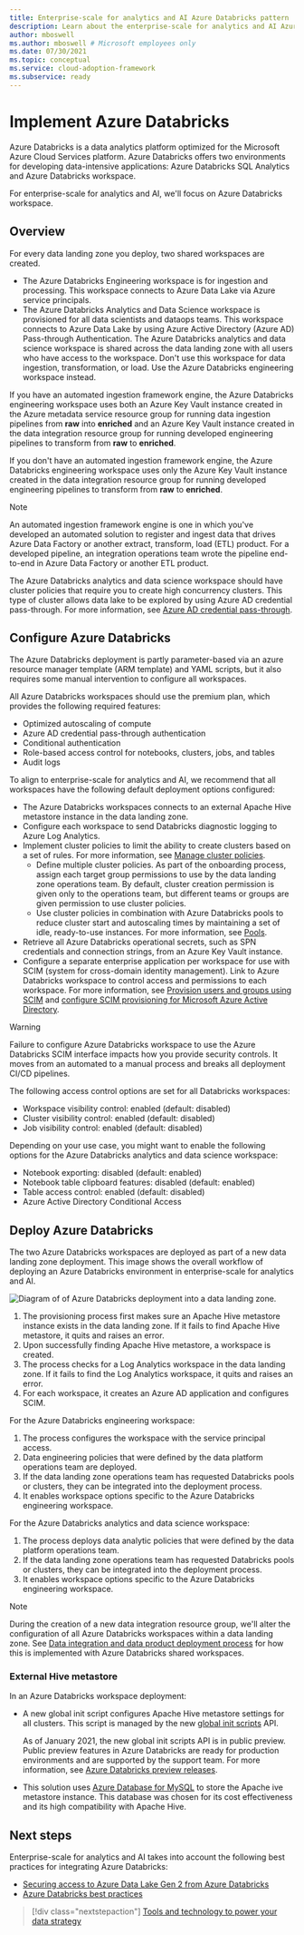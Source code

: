 ```yaml
---
title: Enterprise-scale for analytics and AI Azure Databricks pattern
description: Learn about the enterprise-scale for analytics and AI Azure Databricks pattern.
author: mboswell
ms.author: mboswell # Microsoft employees only
ms.date: 07/30/2021
ms.topic: conceptual
ms.service: cloud-adoption-framework
ms.subservice: ready
---
```


# Implement Azure Databricks

Azure Databricks is a data analytics platform optimized for the Microsoft Azure Cloud Services platform. Azure Databricks offers two environments for developing data-intensive applications: Azure Databricks SQL Analytics and Azure Databricks workspace.

For enterprise-scale for analytics and AI, we'll focus on Azure Databricks workspace.

## Overview

For every data landing zone you deploy, two shared workspaces are created.

- The Azure Databricks Engineering workspace is   for ingestion and processing. This workspace connects to Azure Data Lake via Azure service principals.
- The Azure Databricks Analytics and Data Science workspace is provisioned for all data scientists and dataops teams. This workspace connects to Azure Data Lake by using Azure Active Directory (Azure AD) Pass-through Authentication. The Azure Databricks analytics and data science workspace is shared across the data landing zone with all users who have access to the workspace. Don't use this workspace for data ingestion, transformation, or load. Use the Azure Databricks engineering workspace instead.

If you have an automated ingestion framework engine, the Azure Databricks engineering workspace uses both an Azure Key Vault instance created in the Azure metadata service resource group for running data ingestion pipelines from **raw** into **enriched** and an Azure Key Vault instance created in the data integration resource group for running developed engineering pipelines to transform from **raw** to **enriched**.

If you don't have an automated ingestion framework engine, the Azure Databricks engineering workspace uses only the Azure Key Vault instance created in the data integration resource group for running developed engineering pipelines to transform from **raw** to **enriched**.

> [!NOTE]
> An automated ingestion framework engine is one in which you've developed an automated solution to register and ingest data that drives Azure Data Factory or another extract, transform, load (ETL) product. For a developed pipeline, an integration operations team wrote the pipeline end-to-end in Azure Data Factory or another ETL product.

The Azure Databricks analytics and data science workspace should have cluster policies that require you to create high concurrency clusters. This type of cluster allows data lake to be explored by using Azure AD credential pass-through. For more information, see [Azure AD credential pass-through](https://github.com/hurtn/datalake-ADLS-access-patterns-with-Databricks/blob/master/readme.md#pattern-3---aad-credential-passthrough).

## Configure Azure Databricks

The Azure Databricks deployment is partly parameter-based via an azure resource manager template (ARM template) and YAML scripts, but it also requires some manual intervention to configure all workspaces.

All Azure Databricks workspaces should use the premium plan, which provides the following required features:

- Optimized autoscaling of compute
- Azure AD credential pass-through authentication
- Conditional authentication
- Role-based access control for notebooks, clusters, jobs, and tables
- Audit logs

To align to enterprise-scale for analytics and AI, we recommend that all workspaces have the following default deployment options configured:

- The Azure Databricks workspaces connects to an external Apache Hive metastore instance in the data landing zone.
- Configure each workspace to send Databricks diagnostic logging to Azure Log Analytics.
- Implement cluster policies to limit the ability to create clusters based on a set of rules. For more information, see [Manage cluster policies](/azure/databricks/administration-guide/clusters/policies).
  - Define multiple cluster policies. As part of the onboarding process, assign each target group permissions to use by the data landing zone operations team. By default, cluster creation permission is given only to the operations team, but different teams or groups are given permission to use cluster policies.
  - Use cluster policies in combination with Azure Databricks pools to reduce cluster start and autoscaling times by maintaining a set of idle, ready-to-use instances. For more information, see [Pools](/azure/databricks/clusters/instance-pools/).
- Retrieve all Azure Databricks operational secrets, such as SPN credentials and connection strings, from an Azure Key Vault instance.
- Configure a separate enterprise application per workspace for use with SCIM (system for cross-domain identity management). Link to Azure Databricks workspace to control access and permissions to each workspace. For more information, see [Provision users and groups using SCIM](/azure/databricks/administration-guide/users-groups/scim/) and [configure SCIM provisioning for Microsoft Azure Active Directory](/azure/databricks/administration-guide/users-groups/scim/aad).

> [!WARNING]
> Failure to configure Azure Databricks workspace to use the Azure Databricks SCIM interface impacts how you provide security controls. It moves from an automated to a manual process and breaks all deployment CI/CD pipelines.

The following access control options are set for all Databricks workspaces:

- Workspace visibility control: enabled (default: disabled)
- Cluster visibility control: enabled (default: disabled)
- Job visibility control: enabled (default: disabled)

Depending on your use case, you might want to enable the following options for the Azure Databricks analytics and data science workspace:

- Notebook exporting: disabled (default: enabled)
- Notebook table clipboard features: disabled (default: enabled)
- Table access control: enabled (default: disabled)
- Azure Active Directory Conditional Access

## Deploy Azure Databricks

The two Azure Databricks workspaces are deployed as part of a new data landing zone deployment. This image shows the overall workflow of deploying an Azure Databricks environment in enterprise-scale for analytics and AI.

![Diagram of of Azure Databricks deployment into a data landing zone.](../images/databricks-deploy.png)

1. The provisioning process first makes sure an Apache Hive metastore instance exists in the data landing zone. If it fails to find Apache Hive metastore, it quits and raises an error.
2. Upon successfully finding Apache Hive metastore, a workspace is created.
3. The process checks for a Log Analytics workspace in the data landing zone. If it fails to find the Log Analytics workspace, it quits and raises an error.
4. For each workspace, it creates an Azure AD application and configures SCIM.

For the Azure Databricks engineering workspace:

1. The process configures the workspace with the service principal access.
2. Data engineering policies that were defined by the data platform operations team are deployed.
3. If the data landing zone operations team has requested Databricks pools or clusters, they can be integrated into the deployment process.
4. It enables workspace options specific to the Azure Databricks engineering workspace.

For the Azure Databricks analytics and data science workspace:

1. The process deploys data analytic policies that were defined by the data platform operations team.
2. If the data landing zone operations team has requested Databricks pools or clusters, they can be integrated into the deployment process.
3. It enables workspace options specific to the Azure Databricks engineering workspace.

> [!NOTE]
> During the creation of a new data integration resource group, we'll alter the configuration of all Azure Databricks workspaces within a data landing zone. See [Data integration and data product deployment process](../eslz-platform-provisioning.md#data-integration--data-product-deployment-process) for how this is implemented with Azure Databricks shared workspaces.

### External Hive metastore

In an Azure Databricks workspace deployment:

- A new global init script configures Apache Hive metastore settings for all clusters. This script is managed by the new [global init scripts](https://docs.databricks.com/clusters/init-scripts.html#global-init-scripts) API.

  As of January 2021, the new global init scripts API is in public preview. Public preview features in Azure Databricks are ready for production environments and are supported by the support team. For more information, see [Azure Databricks preview releases](/azure/databricks/release-notes/release-types).

- This solution uses [Azure Database for MySQL](https://azure.microsoft.com/services/mysql/) to store the Apache ive metastore instance. This database was chosen for its cost effectiveness and its high compatibility with Apache Hive.

## Next steps

Enterprise-scale for analytics and AI takes into account the following best practices for integrating Azure Databricks:

- [Securing access to Azure Data Lake Gen 2 from Azure Databricks](https://github.com/hurtn/datalake-ADLS-access-patterns-with-Databricks/blob/master/readme.md)
- [Azure Databricks best practices](https://github.com/Azure/AzureDatabricksBestPractices/blob/master/toc.md)

> [!div class="nextstepaction"]
> [Tools and technology to power your data strategy](./synapse.md)
